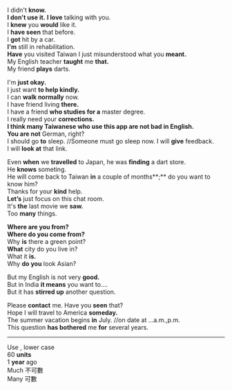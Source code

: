 I didn't **know.**   
**I don't use it.** 
**I love** talking with you.  
I **knew** you **would** like it.  
I **have seen** that before.  
I **got** hit by a car.  
**I'm** still in rehabilitation.  
**Have** you visited Taiwan 
I just misunderstood what you **meant.**  
My English teacher **taught** me **that.**   
My friend **plays** darts.  

I'm **just okay.**  
I just want **to help kindly.**  
I can **walk normally** now.  
I have friend living **there.**  
I have a friend **who studies for a** master degree.  
I really need your **corrections.**  
**I think many Taiwanese who use this app are not bad in English.**  
**You are not** German, right?   
I should go **to** sleep.  //Someone must go sleep now. 
I will **give** feedback.  
I will **look at** that link.   

Even **when** we **travelled** to Japan, he was **finding** a dart store.  
He **knows** someting.  
He will come back to Taiwan **in** a couple of months**;** do you want to know him?  
Thanks for your **kind** help.  
**Let’s** just focus on this chat room.  
It's **the** last movie we **saw.**  
Too **many** things.  

**Where are you from?**   
**Where do you come from?**  
Why **is** there a green point?  
**What** city do you live in?  
What it **is.**  
Why **do you** look Asian? 

But my English is not very **good.**  
But in India **it means** you want to....  
But it has **stirred up** another question.  

Please **contact** me.
Have you **seen** that?  
Hope I will travel to America **someday.**  
The summer vacation begins **in** July. //on date at ...a.m.,p.m.  
This question **has bothered** me **for** several years.  

-----------------------------------------------------
Use ,  lower case  
60 **units**  
1 **year** ago  
Much 不可數  
Many 可數  
